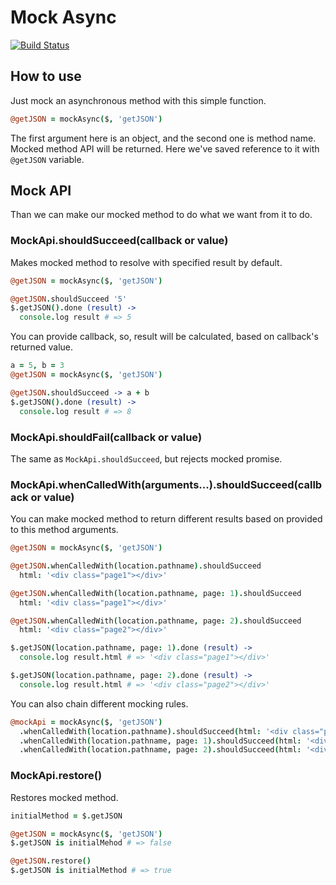 Mock Async
=====
[![Build Status](https://travis-ci.org/s0ber/mock-async.png?branch=master)](https://travis-ci.org/s0ber/mock-async)

## How to use

Just mock an asynchronous method with this simple function.

```coffeescript
@getJSON = mockAsync($, 'getJSON')
```

The first argument here is an object, and the second one is method name. Mocked method API will be returned. Here we've saved reference to it with ```@getJSON``` variable.

## Mock API

Than we can make our mocked method to do what we want from it to do.

### MockApi.shouldSucceed(callback or value)

Makes mocked method to resolve with specified result by default.

```coffeescript
@getJSON = mockAsync($, 'getJSON')

@getJSON.shouldSucceed '5'
$.getJSON().done (result) ->
  console.log result # => 5
```

You can provide callback, so, result will be calculated, based on callback's returned value.

```coffeescript
a = 5, b = 3
@getJSON = mockAsync($, 'getJSON')

@getJSON.shouldSucceed -> a + b
$.getJSON().done (result) ->
  console.log result # => 8
```


### MockApi.shouldFail(callback or value)

The same as `MockApi.shouldSucceed`, but rejects mocked promise.

### MockApi.whenCalledWith(arguments...).shouldSucceed(callback or value)

You can make mocked method to return different results based on provided to this method arguments.

```coffeescript
@getJSON = mockAsync($, 'getJSON')

@getJSON.whenCalledWith(location.pathname).shouldSucceed
  html: '<div class="page1"></div>'

@getJSON.whenCalledWith(location.pathname, page: 1).shouldSucceed
  html: '<div class="page1"></div>'

@getJSON.whenCalledWith(location.pathname, page: 2).shouldSucceed
  html: '<div class="page2"></div>'

$.getJSON(location.pathname, page: 1).done (result) ->
  console.log result.html # => '<div class="page1"></div>'

$.getJSON(location.pathname, page: 2).done (result) ->
  console.log result.html # => '<div class="page2"></div>'
```

You can also chain different mocking rules.

```coffeescript
@mockApi = mockAsync($, 'getJSON')
  .whenCalledWith(location.pathname).shouldSucceed(html: '<div class="page1"></div>')
  .whenCalledWith(location.pathname, page: 1).shouldSucceed(html: '<div class="page1"></div>')
  .whenCalledWith(location.pathname, page: 2).shouldSucceed(html: '<div class="page2"></div>')
```

### MockApi.restore()

Restores mocked method.

```coffeescript
initialMethod = $.getJSON

@getJSON = mockAsync($, 'getJSON')
$.getJSON is initialMehod # => false

@getJSON.restore()
$.getJSON is initialMethod # => true
```
